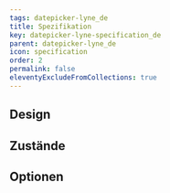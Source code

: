```yaml
---
tags: datepicker-lyne_de
title: Spezifikation
key: datepicker-lyne-specification_de
parent: datepicker-lyne_de
icon: specification
order: 2
permalink: false
eleventyExcludeFromCollections: true
---
```


## Design 

## Zustände

## Optionen


